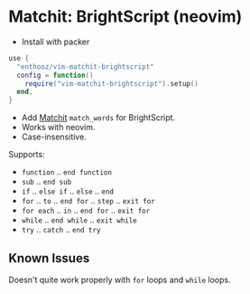 # Matchit: BrightScript (neovim)

- Install with packer

```lua
use {
  "enthooz/vim-matchit-brightscript"
  config = function()
    require("vim-matchit-brightscript").setup()
  end,
}
```

- Add [Matchit](https://github.com/adelarsq/vim-matchit) `match_words` for BrightScript.
- Works with neovim.
- Case-insensitive.

Supports:

- `function` .. `end function`
- `sub` .. `end sub`
- `if` .. `else if` .. `else` .. `end`
- `for` .. `to` .. `end for` .. `step` .. `exit for`
- `for each` .. `in` .. `end for` .. `exit for`
- `while` .. `end while` .. `exit while`
- `try` .. `catch` .. `end try`

## Known Issues

Doesn't quite work properly with `for` loops and `while` loops.
